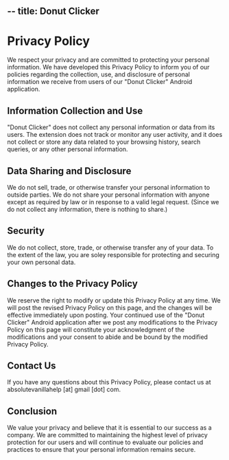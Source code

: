 --
title: Donut Clicker
---

# Privacy Policy

We respect your privacy and are committed to protecting your personal information. We have developed this Privacy Policy to inform you of our policies regarding the collection, use, and disclosure of personal information we receive from users of our "Donut Clicker" Android application.

## Information Collection and Use

"Donut Clicker" does not collect any personal information or data from its users. The extension does not track or monitor any user activity, and it does not collect or store any data related to your browsing history, search queries, or any other personal information.

## Data Sharing and Disclosure

We do not sell, trade, or otherwise transfer your personal information to outside parties. We do not share your personal information with anyone except as required by law or in response to a valid legal request. (Since we do not collect any information, there is nothing to share.)

## Security

We do not collect, store, trade, or otherwise transfer any of your data. To the extent of the law, you are soley responsible for protecting and securing your own personal data.

## Changes to the Privacy Policy

We reserve the right to modify or update this Privacy Policy at any time. We will post the revised Privacy Policy on this page, and the changes will be effective immediately upon posting. Your continued use of the "Donut Clicker" Android application after we post any modifications to the Privacy Policy on this page will constitute your acknowledgment of the modifications and your consent to abide and be bound by the modified Privacy Policy.

## Contact Us

If you have any questions about this Privacy Policy, please contact us at absolutevanillahelp \[at\] gmail \[dot\] com.

## Conclusion

We value your privacy and believe that it is essential to our success as a company. We are committed to maintaining the highest level of privacy protection for our users and will continue to evaluate our policies and practices to ensure that your personal information remains secure.
